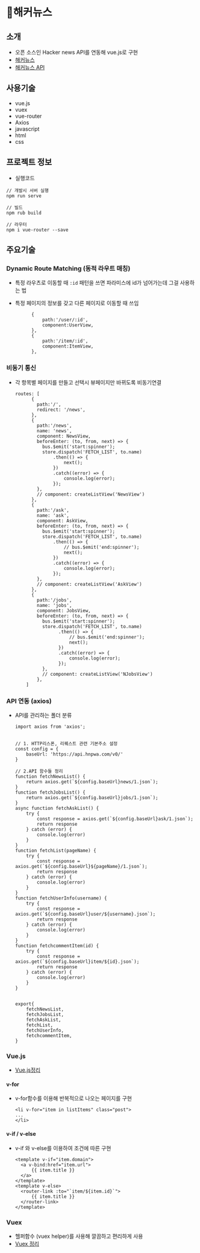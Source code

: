# 📰해커뉴스

## 소개
- 오픈 소스인 Hacker news API를 연동해 vue.js로 구현 
- [해커뉴스](https://news.ycombinator.com/)
- [해커뉴스 API](https://github.com/HackerNews/API)

## 사용기술
- vue.js
- vuex
- vue-router
- Axios
- javascript
- html
- css

## 프로젝트 정보
- 실행코드

```
// 개발시 서버 실행
npm run serve 

// 빌드
npm rub build

// 라우터
npm i vue-router --save
```

## 주요기술
### Dynamic Route Matching (동적 라우트 매칭)

- 특정 라우츠로 이동할 때 `:id` 패턴을 쓰면 파라미스에 id가 넘어가는데 그걸 사용하는 법
- 특정 페이지의 정보를 갖고 다른 페이지로 이동할 때 쓰임
  
  ```vue
        {
            path:'/user/:id',
            component:UserView,
        },
        {
            path:'/item/:id',
            component:ItemView,
        },
  ```
  
### 비동기 통신

- 각 항목별 페이지를 만들고 선택시 뷰페이지만 바뀌도록 비동기연결

  ```vue
  routes: [
        {
          path:'/',
          redirect: '/news',
        },
        {
          path:'/news',
          name: 'news',
          component: NewsView,
          beforeEnter: (to, from, next) => {
            bus.$emit('start:spinner');
            store.dispatch('FETCH_LIST', to.name)
                .then(() => {
                    next();
                })
                .catch((error) => {
                    console.log(error);
                });                 
          },
          // component: createListView('NewsView')
        },
        {
          path:'/ask',
          name: 'ask',
          component: AskView,
          beforeEnter: (to, from, next) => {
            bus.$emit('start:spinner');
            store.dispatch('FETCH_LIST', to.name)
                .then(() => {
                    // bus.$emit('end:spinner');
                    next();
                })
                .catch((error) => {
                    console.log(error);
                });                 
          },
          // component: createListView('AskView')
        },
        {
          path:'/jobs',
          name: 'jobs',
          component: JobsView,
          beforeEnter: (to, from, next) => {
            bus.$emit('start:spinner');
            store.dispatch('FETCH_LIST', to.name)
	              .then(() => {
	                  // bus.$emit('end:spinner');
	                  next();
	              })
	              .catch((error) => {
	                  console.log(error);
	              });                 
	        },
	        // component: createListView('NJobsView')
	      },
	  ]
  ```

### API 연동 (axios)

- API를 관리하는 폴더 분류

  ```vue
  import axios from 'axios';
  
  
  // 1. HTTP리스폰, 리퀘스트 관련 기본주소 설정
  const config = {
      baseUrl: 'https://api.hnpwa.com/v0/'
  }
  
  // 2.API 함수들 정리
  function fetchNewsList() {
      return axios.get(`${config.baseUrl}news/1.json`);
  }
  function fetchJobsList() {
      return axios.get(`${config.baseUrl}jobs/1.json`);
  }
  async function fetchAskList() {
      try {
          const response = axios.get(`${config.baseUrl}ask/1.json`);
          return response
      } catch (error) {
          console.log(error)
      }
  }
  function fetchList(pageName) {
      try {
          const response = axios.get(`${config.baseUrl}${pageName}/1.json`);
          return response
      } catch (error) {
          console.log(error)
      }
  }
  function fetchUserInfo(username) {
      try {
          const response = axios.get(`${config.baseUrl}user/${username}.json`);
          return response
      } catch (error) {
          console.log(error)
      }
  }
  function fetchcommentItem(id) {
      try {
          const response = axios.get(`${config.baseUrl}item/${id}.json`);
          return response
      } catch (error) {
          console.log(error)
      }
  }
  
  
  export{
      fetchNewsList,
      fetchJobsList,
      fetchAskList,
      fetchList,
      fetchUserInfo,
      fetchcommentItem,
  }
  ```

### Vue.js

- [Vue.js정리](https://github.com/LeeSH2468/vue/blob/master/vue-basic/vue.md)

#### v-for

  - v-for함수를 이용해 반복적으로 나오는 페이지를 구현

      ```vue
      <li v-for="item in listItems" class="post">
      ...
      </li>
      ```

  

#### v-if / v-else

- v-if 와 v-else를 이용하여 조건에 따른 구현

  ```vue
  <template v-if="item.domain">
    <a v-bind:href="item.url">
        {{ item.title }}
    </a>
  </template>
  <template v-else>
    <router-link :to="`item/${item.id}`"> 
        {{ item.title }}
    </router-link>
  </template>
  ```




### Vuex

- 헬퍼함수 (vuex helper)를 사용해 깔끔하고 편리하게 사용
- [Vuex 정리](https://github.com/LeeSH2468/vue/blob/master/vue-basic/vuex.md)

